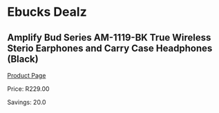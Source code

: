 
# Ebucks Dealz
## Amplify Bud Series AM-1119-BK True Wireless Sterio Earphones and Carry Case Headphones (Black)
[Product Page](https://www.ebucks.com/web/shop/productSelected.do?prodId=1047798177&catId=842820660)

Price: R229.00

Savings: 20.0


	